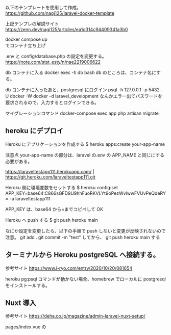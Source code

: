 以下のテンプレートを使用して作成。  
https://github.com/nagi125/laravel-docker-template

上記テンプレの解説サイト  
https://zenn.dev/nagi125/articles/ea1d314c94409341a3b0

docker compose up  
でコンテナ立ち上げ

.env と config/database.php の設定を変更する。
https://note.com/stst_esty/n/nae2219006622

db コンテナに入る
docker exec -ti db bash
db のところは、コンテナ名にする。

db コンテナに入ったあと、postgresql にログイン
psql -h 127.0.0.1 -p 5432 -U docker -W docker -d laravel_development
なんかエラー出てパスワードを要求されるので、入力するとログインできる。

マイグレーションコマンド
docker-compose exec app php artisan migrate

## heroku にデプロイ

Heroku にアプリケーションを作成する
\$ heroku apps:create your-app-name

注意点
your-app-name の部分は、laravel の.env の APP_NAME と同じにする必要がある。

https://laraveltestapp111.herokuapp.com/ | https://git.heroku.com/laraveltestapp111.git

Heroku 側に環境変数をセットする
\$ heroku config:set APP_KEY=base64:C866sGFD9U9hhFuoRKVLYt9oPezWvlwwFVUvPeQdeRY= -a laraveltestapp111

APP_KEY は、base64 から=までコピペして OK

Heroku へ push する
\$ git push heroku main

なにか設定を変更したら、以下の手順で push しないと変更が反映されないので注意。
git add .
git commit -m "test"
してから、
git push heroku main
する

## ターミナルから Heroku postgreSQL へ接続する。

参考サイト
https://www.i-ryo.com/entry/2020/10/20/081654

heroku pg:psql
コマンドが動かない場合、homebrew でローカルに postgresql をインストールする。

## Nuxt 導入

参考サイト
https://deha.co.jp/magazine/admin-laravel-nuxt-setup/

pages/index.vue の<script>の中を書くときの注意事項
nginx を通して laravel を表示する場合、URL は http://localhost になるため、
axios の URL 指定もそれに合わせる必要がある。

```
<script>
import Logo from '~/components/Logo.vue'

export default {
  components: {
    Logo,
  },
  async asyncData(app) {
    const data = await app.$axios.$get('http://localhost/api') // ←ここをlocalhost/apiにしないとエラーになる。
    return {
      data,
    }
  },
}
</script>
```

## CORS エラーが出た場合の対処方法

参考：
https://qiita.com/madayo/items/8a31fdd4def65fc08393
